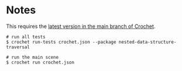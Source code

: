 # Notes

This requires the [latest version in the main branch of Crochet](https://github.com/qteatime/crochet).

```shell
# run all tests
$ crochet run-tests crochet.json --package nested-data-structure-traversal

# run the main scene
$ crochet run crochet.json
```